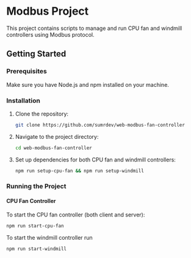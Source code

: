 # Modbus Project

This project contains scripts to manage and run CPU fan and windmill controllers using Modbus protocol.

## Getting Started

### Prerequisites

Make sure you have Node.js and npm installed on your machine.

### Installation

1. Clone the repository:

   ```sh
   git clone https://github.com/sumrdev/web-modbus-fan-controller
   ```

2. Navigate to the project directory:

   ```sh
   cd web-modbus-fan-controller
   ```

3. Set up dependencies for both CPU fan and windmill controllers:
   ```sh
   npm run setup-cpu-fan && npm run setup-windmill
   ```

### Running the Project

#### CPU Fan Controller

To start the CPU fan controller (both client and server):

```sh
npm run start-cpu-fan
```

To start the windmill controller run

```sh
npm run start-windmill
```
